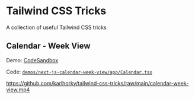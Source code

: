 # Tailwind CSS Tricks

A collection of useful Tailwind CSS tricks

## Calendar - Week View

Demo: [CodeSandbox](https://codesandbox.io/p/sandbox/github/karlhorky/tailwind-css-tricks/tree/main/demos/next-js-calendar-week-view)

Code: [`demos/next-js-calendar-week-view/app/Calendar.tsx`](./demos/next-js-calendar-week-view/app/Calendar.tsx)

https://github.com/karlhorky/tailwind-css-tricks/raw/main/calendar-week-view.mp4

